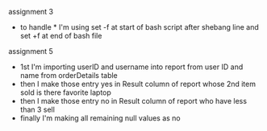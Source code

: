 
assignment 3
* to handle * I'm using set -f at start of bash script after shebang line and set +f at end of bash file

assignment 5
* 1st I'm importing userID and username into report from user ID and name from orderDetails table
* then I make those entry yes in Result column of report whose 2nd item sold is there favorite laptop
* then I make those entry no in Result column of report who have less than 3 sell
* finally I'm making all remaining null values as no
